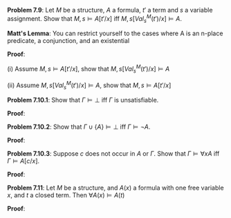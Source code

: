 **Problem 7.9**: Let $M$ be a structure, $A$ a formula, $t'$ a term and $s$ a variable assignment. Show that $M,s \vDash A[t'/x]$ iff $M,s[Val_{s}^{M}(t')/x]\vDash A$.

**Matt's Lemma**: You can restrict yourself to the cases where A is an n-place predicate, a conjunction, and an existential

**Proof**:

(i) Assume $M,s \vDash A[t'/x]$, show that $M,s[Val_{s}^{M}(t')/x]\vDash A$



(ii) Assume $M,s[Val_{s}^{M}(t')/x]\vDash A$, show that $M,s \vDash A[t'/x]$

**Problem 7.10.1**: Show that $\Gamma \vDash \bot$ iff $\Gamma$ is unsatisfiable.

**Proof**:

**Problem 7.10.2**: Show that $\Gamma \cup \{A\} \vDash \bot$ iff $\Gamma \vDash \neg A$.

**Proof**:

**Problem 7.10.3**: Suppose $c$ does not occur in $A$ or $\Gamma$. Show that $\Gamma \vDash \forall x A$ iff $\Gamma \vDash A[c /x]$.

**Proof**:

**Problem 7.11**: Let $M$ be a structure, and $A(x)$ a formula with one free variable $x$, and $t$ a closed term. Then $\forall A(x) \vDash A(t)$

**Proof**: